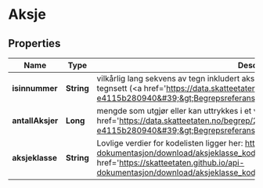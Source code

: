

# Aksje



## Properties

| Name | Type | Description | Notes |
|------------ | ------------- | ------------- | -------------|
|**isinnummer** | **String** | vilkårlig lang sekvens av tegn inkludert aksenter og spesielle tegn fra standardiserte tegnsett (&lt;a href&#x3D;&#39;https://data.skatteetaten.no/begrep/20b52af3-9fe1-11e5-a9f8-e4115b280940&#39;&gt;Begrepsreferanse&lt;/a&gt;) |  [optional] |
|**antallAksjer** | **Long** | mengde som utgjør eller kan uttrykkes i et visst tall (&lt;a href&#x3D;&#39;https://data.skatteetaten.no/begrep/20b2e145-9fe1-11e5-a9f8-e4115b280940&#39;&gt;Begrepsreferanse&lt;/a&gt;) |  [optional] |
|**aksjeklasse** | **String** | Lovlige verdier for kodelisten ligger her: https://skatteetaten.github.io/api-dokumentasjon/download/aksjeklasse_kodeliste.xml (&lt;a href&#x3D;&#39;https://skatteetaten.github.io/api-dokumentasjon/download/aksjeklasse_kodeliste.xml&#39;&gt;Kodelistereferanse&lt;/a&gt;) |  [optional] |



